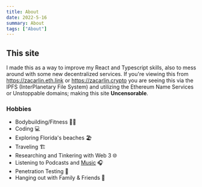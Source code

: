 ```yaml
---
title: About
date: 2022-5-16
summary: About
tags: ["About"]
---
```


## This site

I made this as a way to improve my React and Typescript skills, also to
mess around with some new decentralized services. If you're viewing this
from https://zacarlin.eth.link or https://zacarlin.crypto you are seeing
this via the IPFS (InterPlanetary File System) and utilizing the
Ethereum Name Services or Unstoppable domains; making this site **Uncensorable**.

### Hobbies

- Bodybuilding/Fitness 🏋️‍♂️
- Coding 💻
- Exploring Florida's beaches 🏖️
- Traveling 🏗️
- Researching and Tinkering with Web 3 🌐
- Listening to Podcasts and [Music](https://open.spotify.com/playlist/37i9dQZF1EphhdCcTha7XI?si=cur9rcxGThiBeHUOPbFRhA) 🎧
- Penetration Testing 🧨
- Hanging out with Family & Friends 🏡
